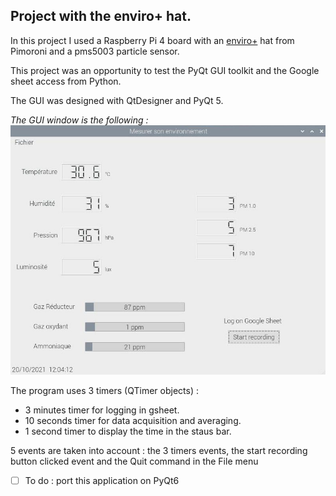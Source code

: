 ## Project with the enviro+ hat.

In this project I used a Raspberry Pi 4 board with an [enviro+](https://shop.pimoroni.com/products/enviro?variant=31155658457171) hat from Pimoroni and a pms5003 particle sensor.

This project was an opportunity to test the PyQt GUI toolkit and the Google sheet access from Python.

The GUI was designed with QtDesigner and PyQt 5.

*The GUI window is the following :*
![](enviro_gui.jpg)

The program uses 3 timers (QTimer objects) :

- 3 minutes timer for logging in gsheet.
- 10 seconds timer for data acquisition and averaging.
- 1 second timer to display the time in the staus bar.

5 events are taken into account : the 3 timers events, the start recording button clicked event and the Quit command in the File menu

- [ ] To do : port this application on PyQt6

